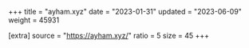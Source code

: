 +++
title = "ayham.xyz"
date = "2023-01-31"
updated = "2023-06-09"
weight = 45931

[extra]
source = "https://ayham.xyz/"
ratio = 5
size = 45
+++
